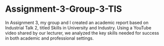# Assignment-3-Group-3-TIS
In Assignment 3, my group and I created an academic report based on Industrial Talk 2, titled Skills in University and Industry. Using a YouTube video shared by our lecturer, we analyzed the key skills needed for success in both academic and professional settings.
